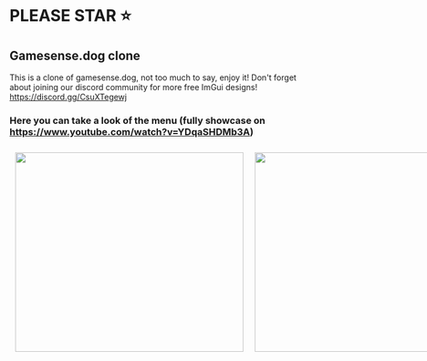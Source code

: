 # PLEASE STAR ⭐

## Gamesense.dog clone
This is a clone of gamesense.dog, not too much to say, enjoy it! Don't forget about joining our discord community for more free ImGui designs! https://discord.gg/CsuXTegewj

### Here you can take a look of the menu (fully showcase on https://www.youtube.com/watch?v=YDqaSHDMb3A)<p align="center">

<div style="display: flex; flex-direction: row;">
  <img src="https://github.com/user-attachments/assets/37c0f3a2-6be9-45fd-872c-1e7a640299eb" width="400" height="350" style="margin: 10px;" />  
  <img src="https://github.com/user-attachments/assets/ef99ede8-21d7-4ab8-902c-8e50351a2eae" width="450" height="350" style="margin: 10px;" />
</div>
